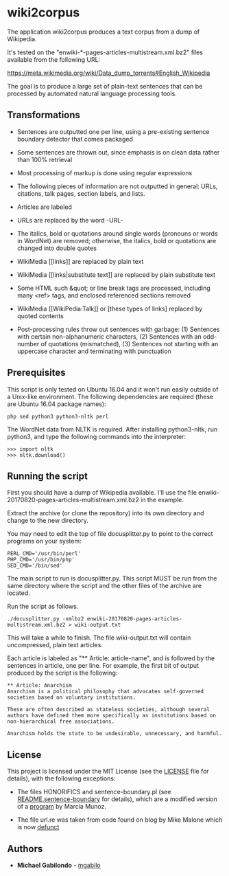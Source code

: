 # wiki2corpus

The application wiki2corpus produces a text corpus from a dump of
Wikipedia.

It's tested on the "enwiki-*-pages-articles-multistream.xml.bz2" files
available from the following URL:

https://meta.wikimedia.org/wiki/Data_dump_torrents#English_Wikipedia

The goal is to produce a large set of plain-text sentences that can be
processed by automated natural language processing tools.


## Transformations

* Sentences are outputted one per line, using a pre-existing sentence boundary detector that comes packaged

* Some sentences are thrown out, since emphasis is on clean data rather than 100% retrieval

* Most processing of markup is done using regular expressions

* The following pieces of information are not outputted in general: URLs, citations, talk pages, section labels, and lists.

* Articles are labeled 

* URLs are replaced by the word -URL-

* The italics, bold or quotations around single words (pronouns or words in WordNet) are removed; otherwise, the italics, bold or quotations are changed into double quotes

* WikiMedia [[links]] are replaced by plain text

* WikiMedia [[links|substitute text]] are replaced by plain substitute text

* Some HTML such &<i></i>quot; or line break tags are processed, including many &lt;ref&gt; tags, and enclosed referenced sections removed

* WikiMedia [[WikiPedia:Talk]] or [these types of links] replaced by quoted contents

* Post-processing rules throw out sentences with garbage: (1) Sentences with certain non-alphanumeric characters, (2) Sentences with an odd-number of quotations (mismatched), (3) Sentences not starting with an uppercase character and terminating with punctuation




## Prerequisites

This script is only tested on Ubuntu 16.04 and it won't run easily
outside of a Unix-like environment.  The following dependencies are
required (these are Ubuntu 16.04 package names):


```
php sed python3 python3-nltk perl
```

The WordNet data from NLTK is required. After installing python3-nltk,
run python3, and type the following commands into the interpreter:

```
>>> import nltk
>>> nltk.download()
```


## Running the script

First you should have a dump of Wikipedia available. I'll use the file
enwiki-20170820-pages-articles-multistream.xml.bz2 in the example.

Extract the archive (or clone the repository) into its own directory
and change to the new directory.

You may need to edit the top of file docusplitter.py to point to the
correct programs on your system:

```
PERL_CMD='/usr/bin/perl'
PHP_CMD='/usr/bin/php'
SED_CMD='/bin/sed'
```

The main script to run is docusplitter.py. This script MUST be run
from the same directory where the script and the other files of the
archive are located.

Run the script as follows.

```
./docusplitter.py -xmlbz2 enwiki-20170820-pages-articles-multistream.xml.bz2 > wiki-output.txt
```

This will take a while to finish. The file wiki-output.txt will
contain uncompressed, plain text articles.

Each article is labeled as "** Article: article-name", and is followed
by the sentences in article, one per line. For example, the first bit
of output produced by the script is the following:

```
** Article: Anarchism
Anarchism is a political philosophy that advocates self-governed societies based on voluntary institutions.

These are often described as stateless societies, although several authors have defined them more specifically as institutions based on non-hierarchical free associations.

Anarchism holds the state to be undesirable, unnecessary, and harmful.
```


## License

This project is licensed under the MIT License (see the [LICENSE](LICENSE) file for details), with the following exceptions:

* The files HONORIFICS and sentence-boundary.pl (see [README.sentence-boundary](README.sentence-boundary) for details), which are a modified version of a [program](http://cogcomp.cs.illinois.edu/software/tools/sentenceboundary.tar.gz) by Marcia Munoz.

* The file url.re was taken from code found on blog by Mike Malone which is now [defunct](https://web.archive.org/web/20070509042353/http://immike.net/blog/2007/04/06/5-regular-expressions-every-web-programmer-should-know/)


## Authors

* **Michael Gabilondo** - [mgabilo](https://github.com/mgabilo)

